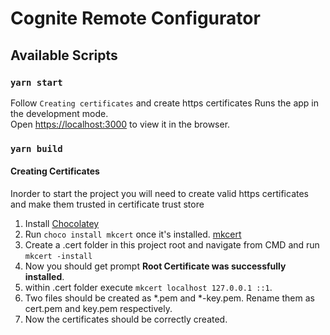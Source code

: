 # Cognite Remote Configurator

## Available Scripts

### `yarn start`

Follow `Creating certificates` and create https certificates
Runs the app in the development mode.\
Open [https://localhost:3000](https://localhost:3000) to view it in the browser.

### `yarn build`

#### Creating Certificates
Inorder to start the project you will need to create valid https certificates and make them trusted in certificate trust store

1. Install [Chocolatey](https://chocolatey.org/docs/installation)
2. Run `choco install mkcert` once it's installed. [mkcert](https://github.com/FiloSottile/mkcert)
3. Create a .cert folder in this project root and navigate from CMD and run `mkcert -install`
3. Now you should get prompt **Root Certificate was successfully installed**.
4. within .cert folder execute `mkcert localhost 127.0.0.1 ::1`.
5. Two files should be created as *.pem and *-key.pem. Rename them as cert.pem and key.pem respectively.
6. Now the certificates should be correctly created.